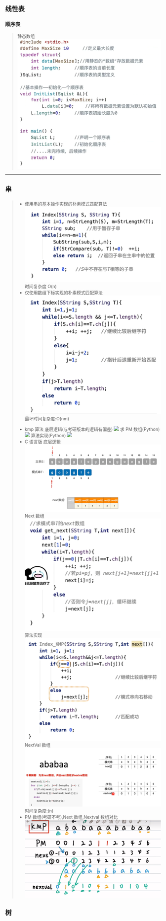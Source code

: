 ## 线性表

### 顺序表

> 静态数组
> ![](/notes/408/images-1/2025-07-31-17-34-12.png)

---

## 串

###

> - 使用串的基本操作实现的朴素模式匹配算法
>   ![](/notes/408/images-1/2025-07-31-19-37-46.png)
>   时间复杂度 O(n)
> - 仅使用数组下标实现的朴素模式匹配算法
>   ![](/notes/408/images-1/2025-07-31-19-31-22.png)
>   最坏时间复杂度:O(nm)
>
> * kmp 算法
>   底层逻辑(与考研版本的逻辑有偏差)
>   ![](/notes/408/images-1/2025-07-31-20-11-34.png1)
>   求 PM 数组(Python)
>   ![](/notes/408/images-1/2025-07-31-20-08-48.png1)
>   算法实现(Python)
>   ![](/notes/408/images-1/2025-07-31-20-10-34.png1)
> * C 语言版
>   底层逻辑
>   ![](/notes/408/images-1/2025-07-31-21-05-01.png)
>   Next 数组
>   ![](/notes/408/images-1/2025-07-31-21-06-19.png)
>   算法实现
>   ![](/notes/408/images-1/2025-07-31-21-01-52.png)
>   NextVal 数组
>   ![](/notes/408/images-1/2025-07-31-21-51-33.png)
>   时间复杂度:(n)
> * PM 数组(考研不考),Next 数组,Nextval 数组对比
>   ![](/notes/408/images-1/PNN.png)

## 树
